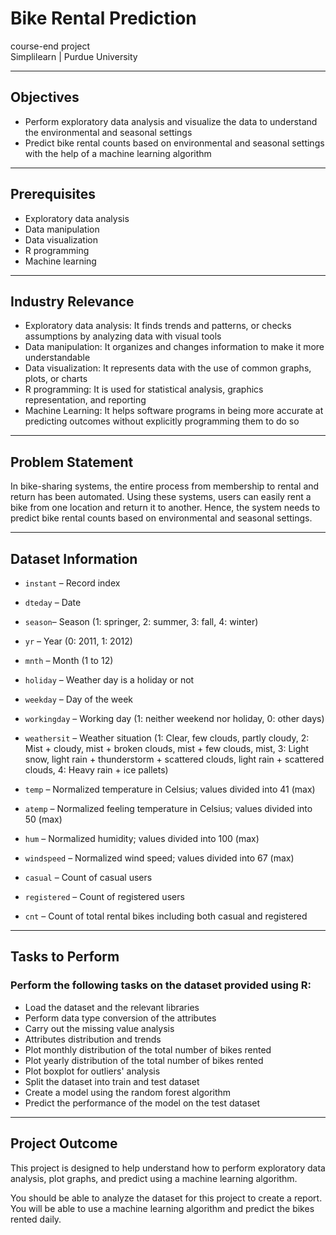 # Bike Rental Prediction

course-end project  
Simplilearn | Purdue University

---

## Objectives

- Perform exploratory data analysis and visualize the data to understand the environmental and seasonal settings
- Predict bike rental counts based on environmental and seasonal settings with the help of a machine learning algorithm

---

## Prerequisites

- Exploratory data analysis
- Data manipulation
- Data visualization
- R programming
- Machine learning

---

## Industry Relevance

- Exploratory data analysis: It finds trends and patterns, or checks assumptions by analyzing data with visual tools
- Data manipulation: It organizes and changes information to make it more understandable
- Data visualization: It represents data with the use of common graphs, plots, or charts
- R programming: It is used for statistical analysis, graphics representation, and reporting
- Machine Learning: It helps software programs in being more accurate at predicting outcomes without explicitly programming them to do so

---

## Problem Statement

In bike-sharing systems, the entire process from membership to rental and return has been automated. Using these systems, users can easily rent a bike from one location and return it to another. Hence, the system needs to predict bike rental counts based on environmental and seasonal settings.

---

## Dataset Information

- `instant` – Record index

- `dteday` – Date

- `season`– Season (1: springer, 2: summer, 3: fall, 4: winter)

- `yr` – Year (0: 2011, 1: 2012)

- `mnth` – Month (1 to 12)

- `holiday` – Weather day is a holiday or not

- `weekday` – Day of the week

- `workingday` – Working day (1: neither weekend nor holiday, 0: other days)

- `weathersit` – Weather situation (1: Clear, few clouds, partly cloudy, 2: Mist + cloudy, mist + broken clouds, mist + few clouds, mist, 3: Light snow, light rain + thunderstorm + scattered clouds, light rain + scattered clouds, 4: Heavy rain + ice pallets)

- `temp` – Normalized temperature in Celsius; values divided into 41 (max)

- `atemp` – Normalized feeling temperature in Celsius; values divided into 50 (max)

- `hum` – Normalized humidity; values divided into 100 (max)

- `windspeed` – Normalized wind speed; values divided into 67 (max)

- `casual` – Count of casual users

- `registered` – Count of registered users

- `cnt` – Count of total rental bikes including both casual and registered

---

## Tasks to Perform

### Perform the following tasks on the dataset provided using R:

- Load the dataset and the relevant libraries
- Perform data type conversion of the attributes
- Carry out the missing value analysis
- Attributes distribution and trends
- Plot monthly distribution of the total number of bikes rented
- Plot yearly distribution of the total number of bikes rented
- Plot boxplot for outliers' analysis
- Split the dataset into train and test dataset
- Create a model using the random forest algorithm
- Predict the performance of the model on the test dataset

---

## Project Outcome

This project is designed to help understand how to perform exploratory data analysis, plot graphs, and predict using a machine learning algorithm.

You should be able to analyze the dataset for this project to create a report. You will be able to use a machine learning algorithm and predict the bikes rented daily.


